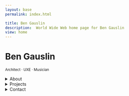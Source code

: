 ```yaml
---
layout: base
permalink: index.html

title: Ben Gauslin
description:  World Wide Web home page for Ben Gauslin
view: home
---
```

# Ben Gauslin

<small>Architect · UXE · Musician</small>

<fancy-details>
  <details>
    <summary>About</summary>

    Hello, I’m a former Chicago architect and ex-Google engineer who currently lives in New Orleans.
    
    When I’m not renovating my 140-year old house in the Vieux Carré, I spend quality time with friends, family, and the electric bass.

  </details>
</fancy-details>

<fancy-details>
  <details>
    <summary>Projects</summary>

    Photos, sketches, and drawings of architectural projects alongside web apps made with TypeScript, Sass, and Web Components, all in no particular order.

    {% include 'projects.njk' %}

  </details>
</fancy-details>

<fancy-details>
  <details>
    <summary>Contact</summary>

    You can reach me via email, text, or voicemail:

    {% include 'links.njk' %}

  </details>
</fancy-details>

<script>
  {% include 'FancyDetails.js' %}
</script>